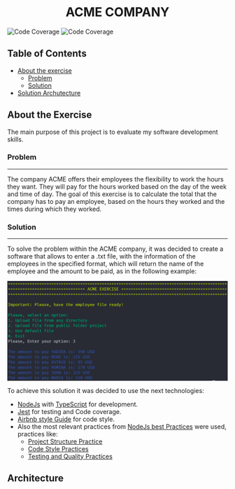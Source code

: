 <h1 align="center"> ACME COMPANY </h1>

<p align='center'>

![Code Coverage](https://github.com/ant-design/ant-design/workflows/%E2%9C%85%20test/badge.svg)
![Code Coverage](https://img.shields.io/badge/CODE%20COVERAGE-%3E%2090%20%25-green)

 </p>


## Table of Contents

* [About the exercise](#about-the-exercise)
  * [Problem](#problem)
  * [Solution](#solution)
* [Solution Archutecture](#architecture)

## About the Exercise

The main purpose of this project is to evaluate my software development skills.

### Problem
<hr/>

The company ACME offers their employees the flexibility to work the hours they want. They will pay for the hours worked based on the day of the week and time of day. The goal of this exercise is to calculate the total that the company has to pay an employee, based on the hours they worked and the times during which they worked.

### Solution
<hr/>

To solve the problem within the ACME company, it was decided to create a software that allows to enter a .txt file, with the information of the employees in the specified format, which will return the name of the employee and the amount to be paid, as in the following example:
<p align="center">
  <img src="images/example.png" width="800" align='center'>
</p>

To achieve this solution it was decided to use the next technologies:

- [NodeJs](https://nodejs.org/en/) with [TypeScript](https://www.typescriptlang.org/) for development.
- [Jest](https://jestjs.io/) for testing and Code coverage.
- [Airbnb style Guide](https://airbnb.io/javascript/) for code style.
- Also the most relevant practices from [NodeJs best Practices](https://github.com/goldbergyoni/nodebestpractices) were used, practices like:
  - [Project Structure Practice](https://github.com/goldbergyoni/nodebestpractices#1-project-structure-practices) 
  - [Code Style Practices](https://github.com/goldbergyoni/nodebestpractices#3-code-style-practices)
  - [Testing and Quality Practices](https://github.com/goldbergyoni/nodebestpractices#4-testing-and-overall-quality-practices)

## Architecture